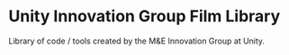 Unity Innovation Group Film Library
=========================

Library of code / tools created by the M&E Innovation Group at Unity.
